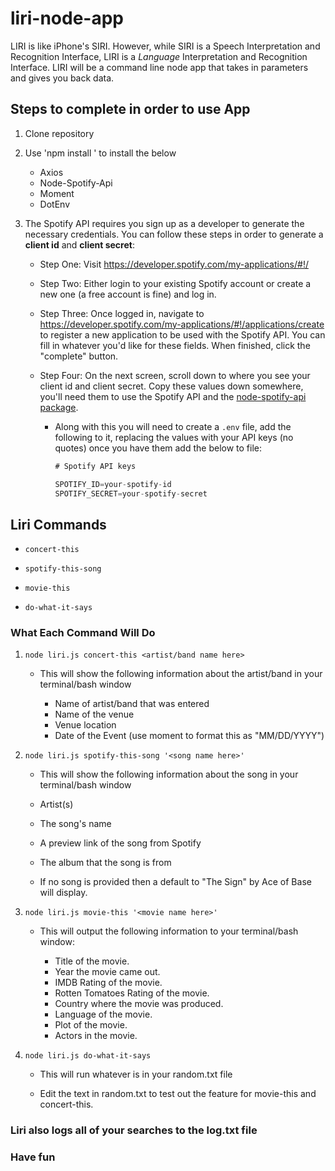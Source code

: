 # liri-node-app

LIRI is like iPhone's SIRI. However, while SIRI is a Speech Interpretation and Recognition Interface, LIRI is a _Language_ Interpretation and Recognition Interface. LIRI will be a command line node app that takes in parameters and gives you back data.

## Steps to complete in order to use App

1. Clone repository

2. Use 'npm install <item to install>' to install the below
    * Axios
    * Node-Spotify-Api
    * Moment
    * DotEnv

3. The Spotify API requires you sign up as a developer to generate the necessary credentials. You can follow these steps in order to generate a **client id** and **client secret**:

    * Step One: Visit <https://developer.spotify.com/my-applications/#!/>

    * Step Two: Either login to your existing Spotify account or create a new one (a free account is fine) and log in.

    * Step Three: Once logged in, navigate to <https://developer.spotify.com/my-applications/#!/applications/create> to register a new application to be used with the Spotify API. You can fill in whatever you'd like for these fields. When finished, click the "complete" button.

    * Step Four: On the next screen, scroll down to where you see your client id and client secret. Copy these values down somewhere, you'll need them to use the Spotify API and the [node-spotify-api package](https://www.npmjs.com/package/node-spotify-api).

        * Along with this you will need to create a `.env` file, add the following to it, replacing the values with your API keys (no quotes) once you have them add the below to file:
             ```js
            # Spotify API keys

            SPOTIFY_ID=your-spotify-id
            SPOTIFY_SECRET=your-spotify-secret
            ```

## Liri Commands
   * `concert-this`

   * `spotify-this-song`

   * `movie-this`

   * `do-what-it-says`

### What Each Command Will Do

1. `node liri.js concert-this <artist/band name here>`

   * This will show the following information about the artist/band in your terminal/bash window

     * Name of artist/band that was entered 
     * Name of the venue
     * Venue location
     * Date of the Event (use moment to format this as "MM/DD/YYYY")

2. `node liri.js spotify-this-song '<song name here>'`

    * This will show the following information about the song in your terminal/bash window

     * Artist(s)
     * The song's name
     * A preview link of the song from Spotify
     * The album that the song is from

    * If no song is provided then a default to "The Sign" by Ace of Base will display.

3. `node liri.js movie-this '<movie name here>'`

    * This will output the following information to your terminal/bash window:

       * Title of the movie.
       * Year the movie came out.
       * IMDB Rating of the movie.
       * Rotten Tomatoes Rating of the movie.
       * Country where the movie was produced.
       * Language of the movie.
       * Plot of the movie.
       * Actors in the movie.
    
4. `node liri.js do-what-it-says`

    * This will run whatever is in your random.txt file

    * Edit the text in random.txt to test out the feature for movie-this and concert-this.

### Liri also logs all of your searches to the log.txt file

### Have fun
